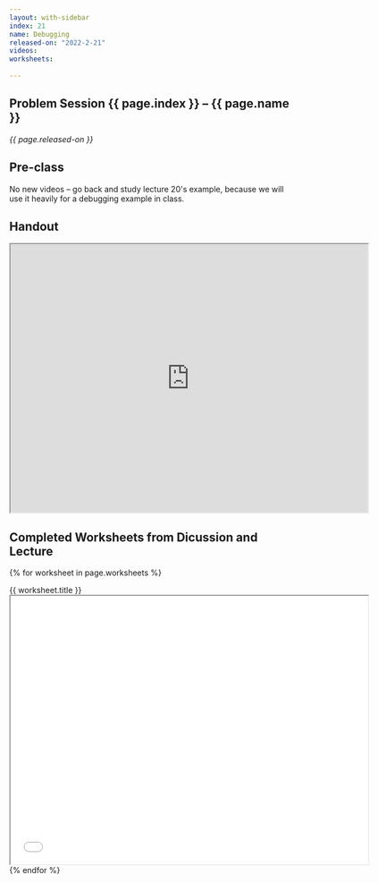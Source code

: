 ```yaml
---
layout: with-sidebar
index: 21
name: Debugging
released-on: "2022-2-21"
videos:
worksheets:
   
---
```


## Problem Session {{ page.index }} – {{ page.name }}

_{{ page.released-on }}_

## Pre-class

No new videos – go back and study lecture 20's example, because we will use it
heavily for a debugging example in class.

## Handout

<iframe src="https://drive.google.com/file/d/1vxoukWPH4FTkbn2jOWl_FoDcwSDPRCr5/preview" width="640" height="480" allow="autoplay"></iframe>

## Completed Worksheets from Dicussion and Lecture

{% for worksheet in page.worksheets %}
<div class="worksheetBox">
{{ worksheet.title }}
<br>
<iframe src="{{ worksheet.url }}/preview" width="640" height="480" allow="autoplay"></iframe>
</div>
{% endfor %}